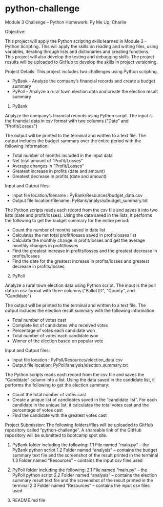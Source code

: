 # python-challenge
Module 3 Challenge – Python Homework:  Py Me Up, Charlie

Objective:

This project will apply the Python scripting skills learned in Module 3 – Python Scripting. This will apply the skills on reading and writing files, using variables, iterating through lists and dictionaries and creating functions.  This project will also develop the testing and debugging skills. The project results will be uploaded to GitHub to develop the skills in project versioning.

Project Details:
This project includes two challenges using Python scripting. 
-    PyBank - Analyze the company’s financial records and create a budget summary
-    PyPoll – Analyze a rural town election data and create the election result summary

1.    PyBank 

Analyze the company’s financial records using Python script.  The input is the financial data in csv format with two columns ("Date" and "Profit/Losses")

The output will be printed to the terminal and written to a text file. The output includes the budget summary over the entire period with the following information:

-    Total number of months included in the input data
-    Net total amount of "Profit/Losses" 
-    Average changes in "Profit/Losses"
-    Greatest increase in profits (date and amount)
-    Greatest decrease in profits (date and amount)

Input and Output files:
-    Input file location/filename : PyBank/Resources/budget_data.csv
-    Output file location/filename: PyBank/analysis/budget_summary.txt

The Python scripts reads each record from the csv file and saves it into two lists (date and profit/losses). Using the data saved in the lists, it performs the following to get the budget summary for the entire period:

-    Count the number of months saved in date list
-    Calculates the net total profit/losses saved in profit/losses list 
-    Calculate the monthly change in profit/losses and get the average monthly changes in profit/losses 
-    Find the greatest increase in profits/losses and the greatest decrease in profits/losses
-    Find the date for  the greatest increase in profits/losses and greatest decrease in profits/losses

2.    PyPoll

Analyze a rural town election data using Python script. The input is the poll data in csv format 
with three columns ("Ballot ID", "County", and "Candidate")

The output will be printed to the terminal and written to a text file. The output includes the election result summary with the following information:

-    Total number of votes cast
-    Complete list of candidates who received votes
-    Percentage of votes each candidate won
-    Total number of votes each candidate won
-    Winner of the election based on popular vote

Input and Output files:
-    Input file location : PyPoll/Resources/election_data.csv
-    Output file location: PyPoll/analysis/election_summary.txt

The Python scripts reads each record from the csv file and saves the “Candidate” column into a list. Using the data saved in the candidate list, it performs the following to get the election summary:

-    Count the total number of votes cast 
-    Create a unique list of candidates saved in the “candidate list”. For each candidate in the unique list, it calculates the total votes cast and the percentage of votes cast
-    Find the candidate with the greatest votes cast


Project Submission:
The following folders/files will be uploaded to GitHub repository called “python-challenge”. A shareable link of the GitHub repository will be submitted to bootcamp spot site.

1.    PyBank folder including the following:
1.1    File named “main.py” – the PyBank python script 
1.2    Folder named “analysis” – contains the budget summary text file and the screenshot of the result printed in the terminal
1.3    Folder named “Resources” – contains the input csv files used 

2.    PyPoll folder including the following:
2.1    File named “main.py” – the PyPoll python script 
2.2    Folder named “analysis” – contains the election summary result text file and the screenshot of the result printed in the terminal
2.3    Folder named “Resources” – contains the input csv files used 

3.    README.md file
